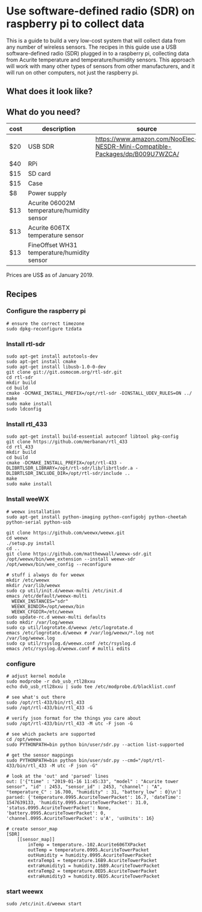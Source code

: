 # Use software-defined radio (SDR) on raspberry pi to collect data

This is a guide to build a very low-cost system that will collect data from any number of wireless sensors.  The recipes in this guide use a USB software-defined radio (SDR) plugged in to a raspberry pi, collecting data from Acurite temperature and temperature/humidity sensors.  This approach will work with many other types of sensors from other manufacturers, and it will run on other computers, not just the raspberry pi.

## What does it look like?

## What do you need?

| cost | description | source |
|---|---|---|
| $20 | USB SDR | https://www.amazon.com/NooElec-NESDR-Mini-Compatible-Packages/dp/B009U7WZCA/ |
| $40 | RPi | |
| $15 | SD card | |
| $15 | Case | |
| $8 | Power supply | |
| $13 | Acurite 06002M temperature/humidity sensor | |
| $13 | Acurite 606TX temperature sensor | |
| $13 | FineOffset WH31 temperature/humidity sensor | |

Prices are US$ as of January 2019.

## Recipes

### Configure the raspberry pi

```
# ensure the correct timezone
sudo dpkg-reconfigure tzdata
```

### Install rtl-sdr
```
sudo apt-get install autotools-dev
sudo apt-get install cmake
sudo apt-get install libusb-1.0-0-dev
git clone git://git.osmocom.org/rtl-sdr.git
cd rtl-sdr
mkdir build
cd build
cmake -DCMAKE_INSTALL_PREFIX=/opt/rtl-sdr -DINSTALL_UDEV_RULES=ON ../
make
sudo make install
sudo ldconfig
```

### Install rtl_433

```
sudo apt-get install build-essential autoconf libtool pkg-config
git clone https://github.com/merbanan/rtl_433
cd rtl_433
mkdir build
cd build
cmake -DCMAKE_INSTALL_PREFIX=/opt/rtl-433 -DLIBRTLSDR_LIBRARY=/opt/rtl-sdr/lib/librtlsdr.a -DLIBRTLSDR_INCLUDE_DIR=/opt/rtl-sdr/include ..
make
sudo make install
```

### Install weeWX
```
# weewx installation
sudo apt-get install python-imaging python-configobj python-cheetah python-serial python-usb

git clone https://github.com/weewx/weewx.git
cd weewx
./setup.py install
cd ..
git clone https://github.com/matthewwall/weewx-sdr.git
/opt/weewx/bin/wee_extension --install weewx-sdr
/opt/weewx/bin/wee_config --reconfigure

# stuff i always do for weewx
mkdir /etc/weewx
mkdir /var/lib/weewx
sudo cp util/init.d/weewx-multi /etc/init.d
emacs /etc/default/weewx-multi
  WEEWX_INSTANCES="sdr"
  WEEWX_BINDIR=/opt/weewx/bin
  WEEWX_CFGDIR=/etc/weewx
sudo update-rc.d weewx-multi defaults
sudo mkdir /var/log/weewx
sudo cp util/logrotate.d/weewx /etc/logrotate.d
emacs /etc/logrotate.d/weewx # /var/log/weewx/*.log not /var/log/weewx.log
sudo cp util/rsyslog.d/weewx.conf /etc/rsyslog.d
emacs /etc/rsyslog.d/weewx.conf # multli edits
```

### configure
```
# adjust kernel module
sudo modprobe -r dvb_usb_rtl28xxu
echo dvb_usb_rtl28xxu | sudo tee /etc/modprobe.d/blacklist.conf

# see what's out there
sudo /opt/rtl-433/bin/rtl_433
sudo /opt/rtl-433/bin/rtl_433 -G

# verify json format for the things you care about
sudo /opt/rtl-433/bin/rtl_433 -M utc -F json -G

# see which packets are supported
cd /opt/weewx
sudo PYTHONPATH=bin python bin/user/sdr.py --action list-supported

# get the sensor mappings
sudo PYTHONPATH=bin python bin/user/sdr.py --cmd="/opt/rtl-433/bin/rtl_433 -M utc -F json -G"

# look at the 'out' and 'parsed' lines
out: ['{"time" : "2019-01-16 11:45:33", "model" : "Acurite tower sensor", "id" : 2453, "sensor_id" : 2453, "channel" : "A", "temperature_C" : 16.700, "humidity" : 31, "battery_low" : 0}\n']
parsed: {'temperature.0995.AcuriteTowerPacket': 16.7, 'dateTime': 1547639133, 'humidity.0995.AcuriteTowerPacket': 31.0, 'status.0995.AcuriteTowerPacket': None, 'battery.0995.AcuriteTowerPacket': 0, 'channel.0995.AcuriteTowerPacket': u'A', 'usUnits': 16}

# create sensor_map
[SDR]
    [[sensor_map]]
        inTemp = temperature.-102.Acurite606TXPacket
        outTemp = temperature.0995.AcuriteTowerPacket
        outHumidity = humidity.0995.AcuriteTowerPacket
        extraTemp1 = temperature.16B9.AcuriteTowerPacket
        extraHumidity1 = humidity.16B9.AcuriteTowerPacket
        extraTemp2 = temperature.0ED5.AcuriteTowerPacket
        extraHumidity3 = humidity.0ED5.AcuriteTowerPacket
```

### start weewx
```
sudo /etc/init.d/weewx start
```
